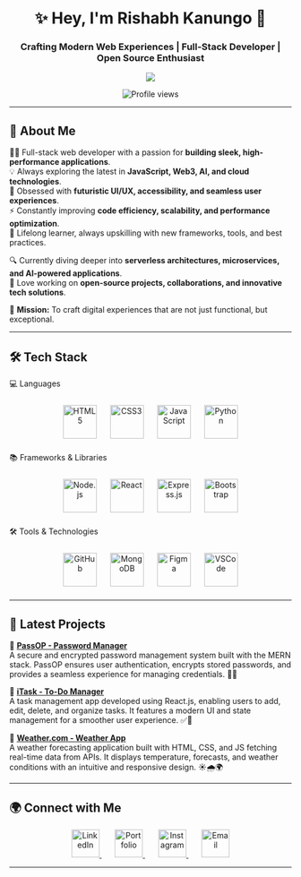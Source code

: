 <h1 align="center">✨ Hey, I'm Rishabh Kanungo 🚀</h1>
<h3 align="center">Crafting Modern Web Experiences | Full-Stack Developer | Open Source Enthusiast</h3>

<p align="center">
  <img src="https://readme-typing-svg.herokuapp.com?font=Inter&size=22&pause=1000&color=00F7D1&center=true&vCenter=true&width=500&lines=Full-Stack+Web+Developer;Mern-Stack+Web+Developer;Frontend+Web+Developer;Building+Scalable+Web+Apps;Exploring+New+Technologies" />
</p>

<p align="center">
  <img src="https://komarev.com/ghpvc/?username=Rish03abh&style=flat-square&color=00F7D1" alt="Profile views" />
</p>

---

## 🚀 About Me  

👨‍💻 Full-stack web developer with a passion for **building sleek, high-performance applications**.  
💡 Always exploring the latest in **JavaScript, Web3, AI, and cloud technologies**.  
🎨 Obsessed with **futuristic UI/UX, accessibility, and seamless user experiences**.  
⚡ Constantly improving **code efficiency, scalability, and performance optimization**.  
📖 Lifelong learner, always upskilling with new frameworks, tools, and best practices.  

🔍 Currently diving deeper into **serverless architectures, microservices, and AI-powered applications**.  
🚀 Love working on **open-source projects, collaborations, and innovative tech solutions**.  

🎯 **Mission:** To craft digital experiences that are not just functional, but exceptional.  

---

## 🛠 Tech Stack  

💻 Languages  
<p align="center"> 
  <img src="https://cdn.jsdelivr.net/gh/devicons/devicon@latest/icons/html5/html5-original.svg" alt="HTML5" width="60" height="60" style="margin: 10px;"/> 
  <img src="https://cdn.jsdelivr.net/gh/devicons/devicon@latest/icons/css3/css3-original.svg" alt="CSS3" width="60" height="60" style="margin: 10px;"/> 
  <img src="https://cdn.jsdelivr.net/gh/devicons/devicon@latest/icons/javascript/javascript-original.svg" alt="JavaScript" width="60" height="60" style="margin: 10px;"/> 
  <img src="https://cdn.jsdelivr.net/gh/devicons/devicon@latest/icons/python/python-original.svg" alt="Python" width="60" height="60" style="margin: 10px;"/> 
</p>

📚 Frameworks & Libraries  
<p align="center"> 
  <img src="https://cdn.jsdelivr.net/gh/devicons/devicon@latest/icons/nodejs/nodejs-original.svg" alt="Node.js" width="60" height="60" style="margin: 10px;"/> 
  <img src="https://cdn.jsdelivr.net/gh/devicons/devicon@latest/icons/react/react-original.svg" alt="React" width="60" height="60" style="margin: 10px;"/> 
  <img src="https://skillicons.dev/icons?i=express" alt="Express.js" width="60" height="60" style="margin: 10px;"/> 
  <img src="https://cdn.jsdelivr.net/gh/devicons/devicon@latest/icons/bootstrap/bootstrap-original.svg" alt="Bootstrap" width="60" height="60" style="margin: 10px;"/> 
</p>

🛠 Tools & Technologies  
<p align="center"> 
  <img src="https://skillicons.dev/icons?i=github" alt="GitHub" width="60" height="60" style="margin: 10px;"/> 
  <img src="https://cdn.jsdelivr.net/gh/devicons/devicon@latest/icons/mongodb/mongodb-original.svg" alt="MongoDB" width="60" height="60" style="margin: 10px;"/> 
  <img src="https://cdn.jsdelivr.net/gh/devicons/devicon@latest/icons/figma/figma-original.svg" alt="Figma" width="60" height="60" style="margin: 10px;"/> 
  <img src="https://cdn.jsdelivr.net/gh/devicons/devicon@latest/icons/vscode/vscode-original.svg" alt="VSCode" width="60" height="60" style="margin: 10px;"/> 
</p>

---

## 🚀 Latest Projects  

🔹 **[PassOP - Password Manager](https://github.com/Rish03abh/PassOP-mongodb)**  
A secure and encrypted password management system built with the MERN stack. PassOP ensures user authentication, encrypts stored passwords, and provides a seamless experience for managing credentials. 🔐✨  

🔹 **[iTask - To-Do Manager](https://github.com/Rish03abh/iTask---Manager-React.js-)**  
A task management app developed using React.js, enabling users to add, edit, delete, and organize tasks. It features a modern UI and state management for a smoother user experience. ✅📅  

🔹 **[Weather.com - Weather App](https://github.com/Rish03abh/weather.com)**  
A weather forecasting application built with HTML, CSS, and JS fetching real-time data from APIs. It displays temperature, forecasts, and weather conditions with an intuitive and responsive design. ☀️🌧️🌍  

---

## 🌍 Connect with Me  

<p align="center">
  <a href="https://www.linkedin.com/in/rishabh-kanungo-ab5864257/" target="_blank"> 
    <img src="https://cdn.jsdelivr.net/gh/devicons/devicon@latest/icons/linkedin/linkedin-original.svg" alt="LinkedIn" width="50" height="50"/> 
  </a>  
  &nbsp;&nbsp;&nbsp;&nbsp;&nbsp;

  <a href="https://rishabhkanungo03.netlify.app/" target="_blank"> 
    <img src="https://cdn-icons-png.flaticon.com/512/3135/3135715.png" alt="Portfolio" width="50" height="50"/> 
  </a>  
  &nbsp;&nbsp;&nbsp;&nbsp;&nbsp;

  <a href="https://www.instagram.com/_rishabh_kanungo/?hl=en" target="_blank"> 
    <img src="https://upload.wikimedia.org/wikipedia/commons/a/a5/Instagram_icon.png" alt="Instagram" width="50" height="50"/> 
  </a>  
  &nbsp;&nbsp;&nbsp;&nbsp;&nbsp;

  <a href="mailto:rishabhkanungo731@gmail.com" target="_blank">  
    <img src="https://upload.wikimedia.org/wikipedia/commons/4/4e/Gmail_Icon.png" alt="Email" width="50" height="50"/>  
  </a> 
</p>

---
